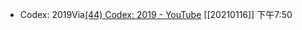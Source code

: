 - Codex: 2019Via[(44) Codex: 2019 - YouTube](https://www.youtube.com/watch?v=nZ64XAUcrnc) [[20210116]] 下午7:50
